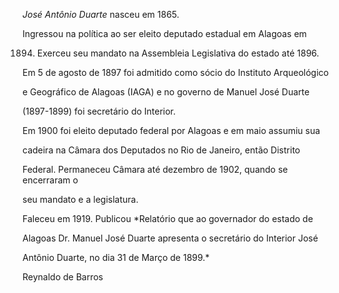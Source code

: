 

*José Antônio Duarte* nasceu em 1865.



Ingressou na política ao ser eleito deputado estadual em Alagoas em

1894. Exerceu seu mandato na Assembleia Legislativa do estado até 1896.

Em 5 de agosto de 1897 foi admitido como sócio do Instituto Arqueológico

e Geográfico de Alagoas (IAGA) e no governo de Manuel José Duarte

(1897-1899) foi secretário do Interior.



Em 1900 foi eleito deputado federal por Alagoas e em maio assumiu sua

cadeira na Câmara dos Deputados no Rio de Janeiro, então Distrito

Federal. Permaneceu Câmara até dezembro de 1902, quando se encerraram o

seu mandato e a legislatura.



Faleceu em 1919. Publicou *Relatório que ao governador do estado de

Alagoas Dr. Manuel José Duarte apresenta o secretário do Interior José

Antônio Duarte, no dia 31 de Março de 1899.*



Reynaldo de Barros



